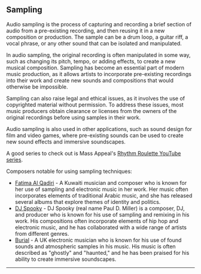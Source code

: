 ## Sampling

Audio sampling is the process of capturing and recording a brief section of audio from a pre-existing recording, and then reusing it in a new composition or production. The sample can be a drum loop, a guitar riff, a vocal phrase, or any other sound that can be isolated and manipulated.

In audio sampling, the original recording is often manipulated in some way, such as changing its pitch, tempo, or adding effects, to create a new musical composition. Sampling has become an essential part of modern music production, as it allows artists to incorporate pre-existing recordings into their work and create new sounds and compositions that would otherwise be impossible.

Sampling can also raise legal and ethical issues, as it involves the use of copyrighted material without permission. To address these issues, most music producers obtain clearance or licenses from the owners of the original recordings before using samples in their work.

Audio sampling is also used in other applications, such as sound design for film and video games, where pre-existing sounds can be used to create new sound effects and immersive soundscapes.

A good series to check out is Mass Appeal's [Rhythm Roulette YouTube series](https://www.youtube.com/watch?v=L5beOi0pyaU&list=PL_QcLOtFJOUgNxURr8B4lNtf_3e9fWZzl).

Composers notable for using sampling techniques:
+ [Fatima Al Qadiri](https://www.youtube.com/watch?v=13FUqFOqWng) - A Kuwaiti musician and composer who is known for her use of sampling and electronic music in her work. Her music often incorporates elements of traditional Arabic music, and she has released several albums that explore themes of identity and politics.
+ [DJ Spooky](https://www.youtube.com/watch?v=Y4CtZJZADOQ&list=PLP1lC0FnuI0L5_E_AsH6lVHXF_8WuPkGj&index=1) - DJ Spooky (real name Paul D. Miller) is a composer, DJ, and producer who is known for his use of sampling and remixing in his work. His compositions often incorporate elements of hip hop and electronic music, and he has collaborated with a wide range of artists from different genres.
+ [Burial](https://www.youtube.com/watch?v=Et5B-zfAIIo) - A UK electronic musician who is known for his use of found sounds and atmospheric samples in his music. His music is often described as "ghostly" and "haunted," and he has been praised for his ability to create immersive soundscapes.

***


